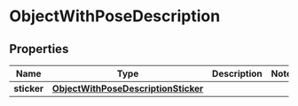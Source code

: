 
# ObjectWithPoseDescription

## Properties
Name | Type | Description | Notes
------------ | ------------- | ------------- | -------------
**sticker** | [**ObjectWithPoseDescriptionSticker**](ObjectWithPoseDescriptionSticker.md) |  | 



